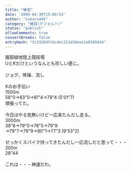 ```yaml
---
title: "練習"
date: '2009-04-30T15:00:52'
author: "subaru44k"
category: "練習(デフォルト)"
status: "publish"
allowComments: true
convertBreaks: false
entryHash: "3c3320d7cbcdec211d3deee1a0305844"
---
```

服部緑地陸上競技場<br>
UとKだけというなんとも珍しい感じ。<br>
<br>
ジョグ、体操、流し<br>
<br>
Kのお手伝い<br>
1500m<br>
58"0→83"0→81"4→79"4 (5'01"7)<br>
頑張ってた。<br>
<br>
今日はやる気無いけど一応来たんだし走る。<br>
3000m<br>
38"8→79"0→78"5→79"9<br>
→79"7→79"9→80"1→77"3 (9'53"2)<br>
<br>
せっかくスパイク持ってきたんだし一応流しだと思って・・・<br>
200m<br>
28"44<br>
<br>
これは・・・神速だわ。
